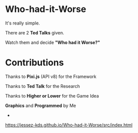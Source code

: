 # Who-had-it-Worse
It's really simple.

There are 2 **Ted Talks** given.

Watch them and decide **"Who had it Worse?"**

# Contributions
Thanks to **Pixi.js** (API v8) for the Framework

Thanks to **Ted Talk** for the Research

Thanks to **Higher or Lower** for the Game Idea

**Graphics** and **Programmed** by Me



-

https://jessez-kds.github.io/Who-had-it-Worse/src/index.html
